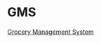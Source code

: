 # GMS
<a align="center" href="http://aditya1086.github.io/GMS/" target="blank">Grocery Management System</a>


